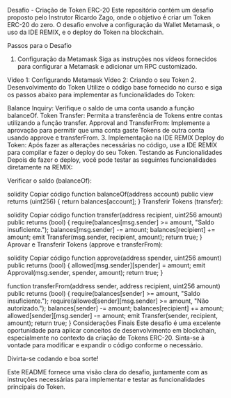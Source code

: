 Desafio - Criação de Token ERC-20
Este repositório contém um desafio proposto pelo Instrutor Ricardo Zago, onde o objetivo é criar um Token ERC-20 do zero. O desafio envolve a configuração da Wallet Metamask, o uso da IDE REMIX, e o deploy do Token na blockchain.

Passos para o Desafio
1. Configuração da Metamask
Siga as instruções nos vídeos fornecidos para configurar a Metamask e adicionar um RPC customizado.

Vídeo 1: Configurando Metamask
Vídeo 2: Criando o seu Token
2. Desenvolvimento do Token
Utilize o código base fornecido no curso e siga os passos abaixo para implementar as funcionalidades do Token:

Balance Inquiry: Verifique o saldo de uma conta usando a função balanceOf.
Token Transfer: Permita a transferência de Tokens entre contas utilizando a função transfer.
Approval and TransferFrom: Implemente a aprovação para permitir que uma conta gaste Tokens de outra conta usando approve e transferFrom.
3. Implementação na IDE REMIX
Deploy do Token: Após fazer as alterações necessárias no código, use a IDE REMIX para compilar e fazer o deploy do seu Token.
Testando as Funcionalidades
Depois de fazer o deploy, você pode testar as seguintes funcionalidades diretamente na REMIX:

Verificar o saldo (balanceOf):

solidity
Copiar código
function balanceOf(address account) public view returns (uint256) {
    return balances[account];
}
Transferir Tokens (transfer):

solidity
Copiar código
function transfer(address recipient, uint256 amount) public returns (bool) {
    require(balances[msg.sender] >= amount, "Saldo insuficiente.");
    balances[msg.sender] -= amount;
    balances[recipient] += amount;
    emit Transfer(msg.sender, recipient, amount);
    return true;
}
Aprovar e Transferir Tokens (approve e transferFrom):

solidity
Copiar código
function approve(address spender, uint256 amount) public returns (bool) {
    allowed[msg.sender][spender] = amount;
    emit Approval(msg.sender, spender, amount);
    return true;
}

function transferFrom(address sender, address recipient, uint256 amount) public returns (bool) {
    require(balances[sender] >= amount, "Saldo insuficiente.");
    require(allowed[sender][msg.sender] >= amount, "Não autorizado.");
    balances[sender] -= amount;
    balances[recipient] += amount;
    allowed[sender][msg.sender] -= amount;
    emit Transfer(sender, recipient, amount);
    return true;
}
Considerações Finais
Este desafio é uma excelente oportunidade para aplicar conceitos de desenvolvimento em blockchain, especialmente no contexto da criação de Tokens ERC-20. Sinta-se à vontade para modificar e expandir o código conforme o necessário.

Divirta-se codando e boa sorte!

Este README fornece uma visão clara do desafio, juntamente com as instruções necessárias para implementar e testar as funcionalidades principais do Token.
